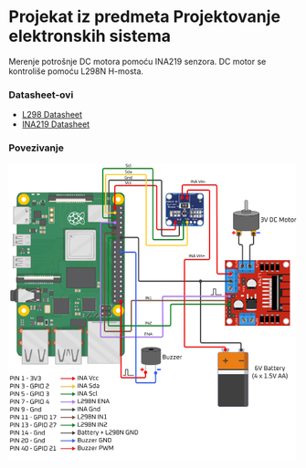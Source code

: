 # Projekat iz predmeta Projektovanje elektronskih sistema
Merenje potrošnje DC motora pomoću INA219 senzora. DC motor se kontroliše pomoću L298N H-mosta.

### Datasheet-ovi
- [L298 Datasheet](https://www.sparkfun.com/datasheets/Robotics/L298_H_Bridge.pdf)
- [INA219 Datasheet](https://www.ti.com/lit/ds/symlink/ina219.pdf?ts=1703659644578&ref_url=https%253A%252F%252Fwww.google.com%252F)

### Povezivanje

<img src="https://github.com/andras168/PES_Projekat/blob/main/Povezivanje_Raspberry.jpg?raw=true" align="center" width="600">
